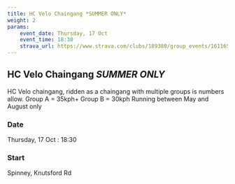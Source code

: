 ```yaml
---
title: HC Velo Chaingang *SUMMER ONLY*
weight: 2
params:
    event_date: Thursday, 17 Oct
    event_time: 18:30
    strava_url: https://www.strava.com/clubs/189380/group_events/1611651
---
```


## HC Velo Chaingang *SUMMER ONLY* 

HC Velo chaingang, ridden as a chaingang with multiple groups is numbers allow.
Group A = 35kph&#43;
Group B = 30kph
Running between May and August only

### Date

Thursday, 17 Oct : 18:30

### Start

Spinney, Knutsford Rd


